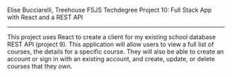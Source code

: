 Elise Bucciarelli, Treehouse FSJS Techdegree Project 10: Full Stack App with React and a REST API

_____________________
This project uses React to create a client for my existing school database REST API (project 9). This application will allow users to view a full list of courses, the details for a specific course. They will also be able to create an account or sign in with an existing account, and create, update, or delete courses that they own.
